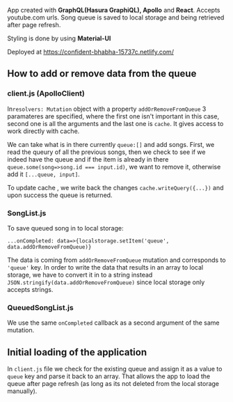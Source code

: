 App created with **GraphQL(Hasura GraphiQL), Apollo** and **React**. Accepts youtube.com urls.
Song queue is saved to local storage and being retrieved after page refresh.

Styling is done by using **Material-UI**

Deployed at https://confident-bhabha-15737c.netlify.com/

## How to add or remove data from the queue


### client.js (ApolloClient)

In<code>resolvers: Mutation</code> object with a property <code>addOrRemoveFromQueue</code> 3 paramateres are specified, where the first one isn't important in this case, second one is all the arguments and the last one is <code>cache</code>. It gives access to work directly with cache.

We can take what is in there currently <code>queue:[]</code> and add songs. First, we read the queury of all the previous songs,
then we check to see if we indeed have the queue and if the item is already in there <code>queue.some(song=>song.id === input.id)</code>, we want to remove it, otherwise add it <code>[...queue, input]</code>.

To update cache , we write back the changes <code>cache.writeQuery({...})</code> and upon success the queue is returned.


### SongList.js
To save queued song in to local storage:

<code>...onCompleted: data=>{localstorage.setItem('queue', data.addOrRemoveFromQueue)}</code>


The data is coming from  <code>addOrRemoveFromQueue</code> mutation and corresponds to <code>'queue'</code> key. In order to write the data that results in an array to local storage, we have to convert it in to a string instead <code>JSON.stringify(data.addOrRemoveFromQueue)</code> since local storage only accepts strings.


### QueuedSongList.js
We use the same <code>onCompleted</code> callback as a second argument of the same mutation.



## Initial loading of the application

In <code>client.js</code> file we check for the existing queue and assign it as a value to <code>queue</code> key and parse it back to an array. That allows the app to load the queue after page refresh (as long as its not deleted from the local storage manually).
